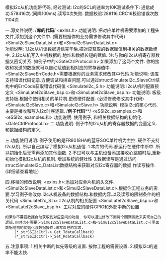 模拟I2c从机功能带代码, 经过测试:
	I2c的SCL的速率为10K测试条件下:
	通信成功:578416次.(间隔100ms).读写0次失败. 
	数据校验:288116,CRC16校验错误次数1104次

一.源文件说明:
/**************库的代码**************/
<exIns.h>
	功能说明:
		把对应单片机需要添加的工程头文件,添加到这个文件中. (需要根据你的业务需求修改其中代码)
<SimuI2cSlaveDataList.c>和<SimuI2cSlaveDataList.c>	
	功能说明:
		1.I2c从机读数据通信完毕后.把对应获取的数据赋值到相关的数据数组中.
		2.I2c从机写入主机数据的.地址和数据长短的赋值.
			注:与你的I2c从机寄存器数据又密切关系. 如例子中的<GateCtrlProtocol.h>
				如果添加了这两个文件. 你的接收和发送的数据就可以自动赋值到相对应的寄存器值中.
<SimuI2cSlaveErrCode.h>需要根据你的业务需求修改其中代码
	功能说明:
		该库支持错误代码记录.方便调试和排查问题.可以通过structSimulateI2c_SlaveCtrl结构中的ErrCode获取错误代码值
<SimulateI2c_S.h>
	功能说明:
		I2c从机的配置预定义
<SimuLateI2cSlave_bsp.c>和<SimuLateI2cSlave_bsp.h>
	功能说明:
		板级支持板.根据你使用相关的单片机.更改硬件配置. (必须修改修改其中代码)
<SimulateI2cSlave.c>和<SimulateI2cSlave.h>
	功能说明:
		模拟I2c的核心代码. 主要是接收和写入I2c时序逻辑.
/************例子代码**************/
<eSSI2c_examples.c>和<eSSI2c_examples.和>
功能说明:
	使用例子, 和相关数据结构的初始化.
<GateCtrlProtocol.h>
二.功能说明:
	例子中的I2c从机的寄存器数据的变量定义. 和数据结构的定义. 

三.功能使用说明:
	例子使用的是FR8018HA的蓝牙SOC单片机为主控. 硬件不支持I2c从机. 所以自己编写了模拟I2c从机通信.
	        1.本库的代码.都运行在硬件中断中. 所以初始化后无需再添加其他函数. 
		2.不过可以与主机设备添加接收心跳超时后,重新初始化模拟I2c从机的机制. 增加系统的健壮性
		3.数据读写是通过访问structSimulateI2c_DataList数据结构来获取对应I2c寄存器的数据.作读写操作. (详细请查看地址)
		
四.移植的修改说明:
	<exIns.h>:添加对应单片机的头文件.
	<SimuI2cSlaveDataList.c>和<SimuI2cSlaveDataList.c>.根据你工程业务的需要.学习例子修改你.I2c从机设备的数据结构.和数据内容.以及读写的限制条件的相关代码
	<SimulateI2c_S.h>	:I2c从机的相关配置
	<SimuLateI2cSlave_bsp.c>和<SimuLateI2cSlave_bsp.h> .工程对应的硬件GPIO和外部中断的设置.

	如果你不需要数据自动获取到对应空间的功能. 你可以通过修改下面两个回调函数来实现自己的逻辑.同时也不需要(<SimuI2cSlaveDataList.c>和<SimuI2cSlaveDataList.c>)里面数据结构的初始化与数据操作.编写自己的需求.
		(*_strSSI2cCtrl->_Get_TdataCallback)
		(*_strSSI2cCtrl->_Set_RdataCallback)


五.注意事项:
	1.相关中断的优先等级的设置. 按你工程的需要设置. 
	2.模拟I2c的速率不能太快.

